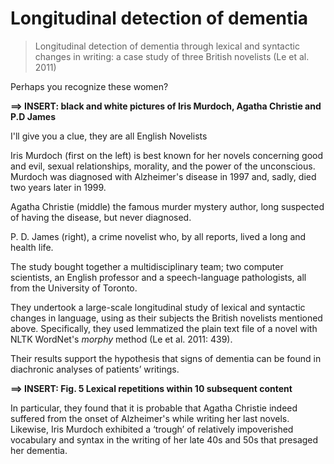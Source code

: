 # Longitudinal detection of dementia

> Longitudinal detection of dementia through lexical and syntactic changes in writing: a case study of three British novelists \(Le et al. 2011\)

Perhaps you recognize these women?

**==&gt; INSERT: black and white pictures of Iris Murdoch, Agatha Christie and P.D James**

I'll give you a clue, they are all English Novelists

Iris Murdoch \(first on the left\) is best known for her novels concerning good and evil, sexual relationships, morality, and the power of the unconscious. Murdoch was diagnosed with Alzheimer's disease in 1997 and, sadly, died two years later in 1999.

Agatha Christie \(middle\) the famous murder mystery author, long suspected of having the disease, but never diagnosed.

P. D. James \(right\), a crime novelist who, by all reports, lived a long and health life.

The study bought together a multidisciplinary team; two computer scientists, an English professor and a speech-language pathologists, all from the University of Toronto.

They undertook a large-scale longitudinal study of lexical and syntactic changes in language, using as their subjects the British novelists mentioned above. Specifically, they used lemmatized the plain text file of a novel with NLTK WordNet's _morphy_ method \(Le et al. 2011: 439\).

Their results support the hypothesis that signs of dementia can be found in diachronic analyses of patients’ writings.

**==&gt; INSERT: Fig. 5 Lexical repetitions within 10 subsequent content**

In particular, they found that it is probable that Agatha Christie indeed suffered from the onset of Alzheimer's while writing her last novels. Likewise, Iris Murdoch exhibited a ‘trough’ of relatively impoverished vocabulary and syntax in the writing of her late 40s and 50s that presaged her dementia.

